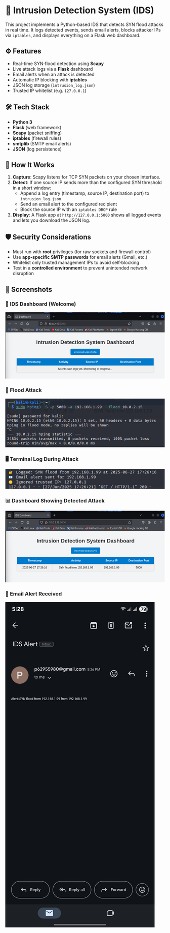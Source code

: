 # 🔐 Intrusion Detection System (IDS)

This project implements a Python-based IDS that detects SYN flood attacks in real time. It logs detected events, sends email alerts, blocks attacker IPs via `iptables`, and displays everything on a Flask web dashboard.

## ⚙️ Features

- Real-time SYN‐flood detection using **Scapy**  
- Live attack logs via a **Flask** dashboard  
- Email alerts when an attack is detected  
- Automatic IP blocking with **iptables**  
- JSON log storage (`intrusion_log.json`)  
- Trusted IP whitelist (e.g. `127.0.0.1`)  

## 🛠️ Tech Stack

- **Python 3**  
- **Flask** (web framework)  
- **Scapy** (packet sniffing)  
- **iptables** (firewall rules)  
- **smtplib** (SMTP email alerts)  
- **JSON** (log persistence)  

## 🚀 How It Works

1. **Capture**: Scapy listens for TCP SYN packets on your chosen interface.  
2. **Detect**: If one source IP sends more than the configured SYN threshold in a short window:  
   - Append a log entry (timestamp, source IP, destination port) to `intrusion_log.json`  
   - Send an email alert to the configured recipient  
   - Block the source IP with an `iptables DROP` rule  
3. **Display**: A Flask app at `http://127.0.0.1:5000` shows all logged events and lets you download the JSON log.  

## 🛡️ Security Considerations

- Must run with **root** privileges (for raw sockets and firewall control)  
- Use **app‐specific SMTP passwords** for email alerts (Gmail, etc.)  
- Whitelist only trusted management IPs to avoid self‐blocking  
- Test in a **controlled environment** to prevent unintended network disruption  

## 📸 Screenshots

### 🔹 IDS Dashboard (Welcome)  
![Welcome](screenshots/welcome.png)

### 🌊 Flood Attack 
![Cleared Dashboard](screenshots/Flood_Attack.png)

### 🖥️ Terminal Log During Attack  
![Terminal Log](screenshots/Attack_in_terminal_log.png)

### 📊 Dashboard Showing Detected Attack  
![Attack Detected](screenshots/attack.png)

### 📧 Email Alert Received  
![Email Alert](screenshots/Email.jpg)

